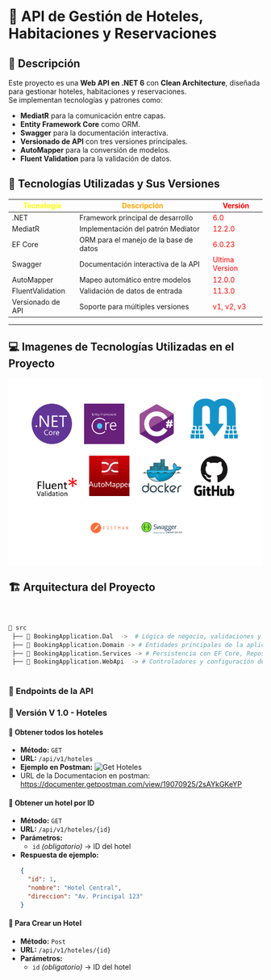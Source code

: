 ﻿# 📌 API de Gestión de Hoteles, Habitaciones y Reservaciones

## 📖 Descripción

Este proyecto es una **Web API en .NET 6** con **Clean Architecture**, diseñada para gestionar hoteles, habitaciones y reservaciones.  
Se implementan tecnologías y patrones como:

- **MediatR** para la comunicación entre capas.
- **Entity Framework Core** como ORM.
- **Swagger** para la documentación interactiva.
- **Versionado de API** con tres versiones principales.
- **AutoMapper** para la conversión de modelos.
- **Fluent Validation** para la validación de datos.

## 🚀 Tecnologías Utilizadas y Sus Versiones

| <span style="color:yellow;">Tecnología</span>         | <span style="color:orange;">Descripción</span>                               | <span style="color:red;">Versión</span> |
|-------------------|-----------------------------------------|---------|
| .NET             | Framework principal de desarrollo       | <span style="color:red;">6.0</span> |
| MediatR          | Implementación del patrón Mediator      | <span style="color:red;">12.2.0</span> |
| EF Core          | ORM para el manejo de la base de datos  | <span style="color:red;">6.0.23</span> |
| Swagger         | Documentación interactiva de la API     | <span style="color:red;">Ultima Version</span> |
| AutoMapper      | Mapeo automático entre modelos          | <span style="color:red;">12.0.0</span> |
| FluentValidation | Validación de datos de entrada         | <span style="color:red;">11.3.0</span> |
| Versionado de API | Soporte para múltiples versiones      | <span style="color:red;">v1, v2, v3</span> |


---

## 💻 Imagenes de Tecnologías Utilizadas en el Proyecto

<p align="center" style="background-color: white; padding: 20px;">
    <img src="Img/dotnetcore-original.svg" width="80" style="margin: 10px;">
    <img src="Img/EfCore.png" width="80" style="margin: 10px;">
    <img src="Img/csharp-original.svg" width="80" style="margin: 10px;">
    <img src="Img/MediatR.png" width="100" style="margin: 10px;">
    <img src="Img/fluent-validation-logo.png" width="80" style="margin: 10px;">
    <img src="Img/Automapper.png" width="80" style="margin: 10px;">
    <img src="Img/docker-original-wordmark.svg" width="80" style="margin: 10px;">
    <img src="Img/github-original-wordmark.svg" width="80" style="margin: 10px;">
    <img src="Img/postman-original-wordmark.svg" width="80" style="margin: 10px;">
    <img src="Img/swagger-original-wordmark.svg" width="80" style="margin: 10px;">
</p>



## 🏗️ Arquitectura del Proyecto

```bash


📂 src
 ├── 📁 BookingApplication.Dal  ->  # Lógica de negocio, validaciones y comandos MediatR
 ├── 📁 BookingApplication.Domain -> # Entidades principales de la aplicación
 ├── 📁 BookingApplication.Services -> # Persistencia con EF Core, Repositorios, Unit of Work
 ├── 📁 BookingApplication.WebApi  -> # Controladores y configuración de la API



```


 ### 📌 Endpoints de la API

### **🔹 Versión  V 1.0 - Hoteles**
#### 🏨 Obtener todos los hoteles
- **Método:** `GET`
- **URL:** `/api/v1/hoteles`
- **Ejemplo en Postman:**
  ![Get Hoteles](https://postman.com/example-screenshot.jpg)
- URL de la Documentacion en postman: https://documenter.getpostman.com/view/19070925/2sAYkGKeYP

#### 🏨 Obtener un hotel por ID
- **Método:** `GET`
- **URL:** `/api/v1/hoteles/{id}`
- **Parámetros:**
  - `id` _(obligatorio)_ → ID del hotel
- **Respuesta de ejemplo:**
  ```json
  {
    "id": 1,
    "nombre": "Hotel Central",
    "direccion": "Av. Principal 123"
  }

#### 🏨 Para Crear un Hotel
- **Método:** `Post`
- **URL:** `/api/v1/hoteles/{id}`
- **Parámetros:**
  - `id` _(obligatorio)_ → ID del hotel